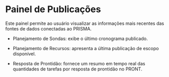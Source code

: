 # Painel de Publicações

Este painel permite ao usuário visualizar as informações mais recentes das fontes de dados conectadas ao PRISMA.  

- Planejamento de Sondas: exibe o último cronograma publicado.  

- Planejamento de Recursos: apresenta a última publicação de escopo disponível.  

- Resposta de Prontidão: fornece um resumo em tempo real das quantidades de tarefas por resposta de prontidão no PRONT.  

